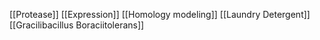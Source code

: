 [[Protease]]
[[Expression]]
[[Homology modeling]]
[[Laundry Detergent]]
[[Gracilibacillus Boraciitolerans]]
